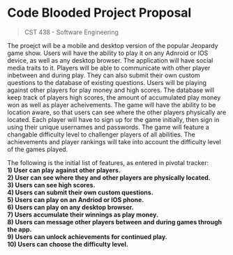 Code Blooded Project Proposal
================

> CST 438 - Software Engineering


The proejct will be a mobile and desktop version of the popular Jeopardy game show. Users will have the ability to play it on any Adnroid or IOS device, as well as any desktop browser. The application will have social media traits to it. Players will be able to communicate with other player inbetween and during play. They can also submit their own custom questions to the database of existing questions.
Users will be playing against other players for play money and high scores.
The database will keep track of players high scores, the amount of accumulated play money won as well as player acheivements.
The game will have the ability to be location aware, so that users can see where the other players physically are located. Each player will have to sign up for the game initially, then sign in using their unique usernames and passwords.
The game will feature a changable difficulty level to challenger players of all abilities.
The achievements and player rankings will take into account the difficulty level of the games played.


The following is the initial list of features, as entered in pivotal tracker:</br>
**1) User can play against other players.**</br>
**2) User can see where they and other players are physically located.**</br>
**3) Users can see high scores.**</br>
**4) Users can submit their own custom questions.**</br>
**5) Users can play on an Andriod or IOS phone.**</br>
**6) Users can play on any desktop browser.**</br>
**7) Users accumulate their winnings as play money.**</br>
**8) Users can message other players between and during games through the app.**</br>
**9) Users can unlock achievements for continued play.**</br>
**10) Users can choose the difficulty level.**
